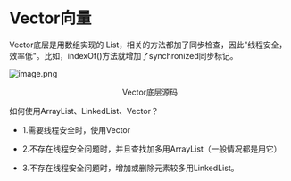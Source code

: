 # Vector向量

Vector底层是用数组实现的 List，相关的方法都加了同步检查，因此"线程安全，效率低"。比如，indexOf()方法就增加了synchronized同步标记。

![image.png](https://upload-images.jianshu.io/upload_images/17431817-2552fbd999b75d7a.png?imageMogr2/auto-orient/strip%7CimageView2/2/w/1240)

<center>Vector底层源码</center>

如何使用ArrayList、LinkedList、Vector？

+ 1.需要线程安全时，使用Vector

+ 2.不存在线程安全问题时，并且查找加多用ArrayList（一般情况都是用它）

+ 3.不存在线程安全问题时，增加或删除元素较多用LinkedList。